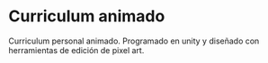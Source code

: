 # Curriculum animado
Curriculum personal animado. Programado en unity y diseñado con herramientas de edición de pixel art.
